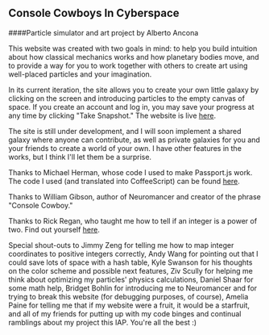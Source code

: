 Console Cowboys In Cyberspace
-----------------------------

####Particle simulator and art project by Alberto Ancona

This website was created with two goals in mind: to help you build intuition
about how classical mechanics works and how planetary bodies move, and to
provide a way for you to work together with others to create art using
well-placed particles and your imagination.

In its current iteration, the site allows you to create your own little galaxy
by clicking on the screen and introducing particles to the empty canvas of
space. If you create an account and log in, you may save your progress at any
time by clicking "Take Snapshot." The website is live [here](http://consolecowboy.azurewebsites.net).

The site is still under development, and I will soon implement a shared galaxy
where anyone can contribute, as well as private galaxies for you and your
friends to create a world of your own. I have other features in the works, but
I think I'll let them be a surprise.

Thanks to Michael Herman, whose code I used to make Passport.js work. The code I
used (and translated into CoffeeScript) can be found [here](http://mherman.org/blog/2015/01/31/local-authentication-with-passport-and-express-4/#.VqcEDSorKM_).

Thanks to William Gibson, author of Neuromancer and creator of the phrase
"Console Cowboy."

Thanks to Rick Regan, who taught me how to tell if an integer is a power of two.
Find out yourself [here](http://exploringbinary.com/ten-ways-to-check-if-an-integer-is-a-power-of-two-in-c).

Special shout-outs to Jimmy Zeng for telling me how to map integer coordinates
to positive integers correctly, Andy Wang for pointing out that I could save
lots of space with a hash table, Kyle Swanson for his thoughts on the color
scheme and possible next features, Ziv Scully for helping me think about
optimizing my particles' physics calculations, Daniel Shaar for some math help,
Bridget Bohlin for introducing me to Neuromancer and for trying to break this
website (for debugging purposes, of course), Amelia Paine for telling me that if
my website were a fruit, it would be a starfruit, and all of my friends for
putting up with my code binges and continual ramblings about my project this
IAP. You're all the best :)